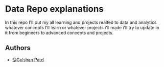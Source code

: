 
# Data Repo explanations 
In this repo I'll put my all learning and projects realted to data and analytics whatever concepts I'll learn or whatever projects i'll made i'll try to update in it from begineers to advanced concepts and projects.



## Authors

- [@Gulshan Patel](https://www.linkedin.com/in/gulshanpateluit)
